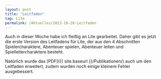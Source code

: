 ```yaml
---
layout: post
title: "Leitfaden"
tag: Lite
permalink: /Aktuelles/2013-10-28-Leitfaden
---
```


Auch in dieser Woche habe ich fleißig an Lite gearbeitet. Daher gibt es jetzt die erste Version des Leitfadens für Lite, der aus den 4 Abschnitten Spielercharaktere, Abenteuer spielen, Abenteuer leiten und Spielleitercharaktere besteht.

Natürlich wurde das [PDF]({{ site.baseurl }}/Publikationen/) auch um den Leitfaden erweitert, zudem wurden noch einige kleinere Fehler ausgebessert.


